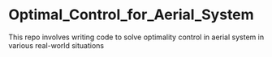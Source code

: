 # Optimal_Control_for_Aerial_System
This repo involves writing code to solve optimality control in aerial system in various real-world situations
